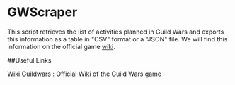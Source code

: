 # GWScraper

This script retrieves the list of activities planned in Guild Wars and exports this information as a table in "CSV" format or a "JSON" file. We will find this information on the official game [wiki](https://wiki.guildwars.com/wiki/Daily_activities).

##Useful Links

[Wiki Guildwars](https://wiki.guildwars.com/wiki/Daily_activities) : Official Wiki of the Guild Wars game
